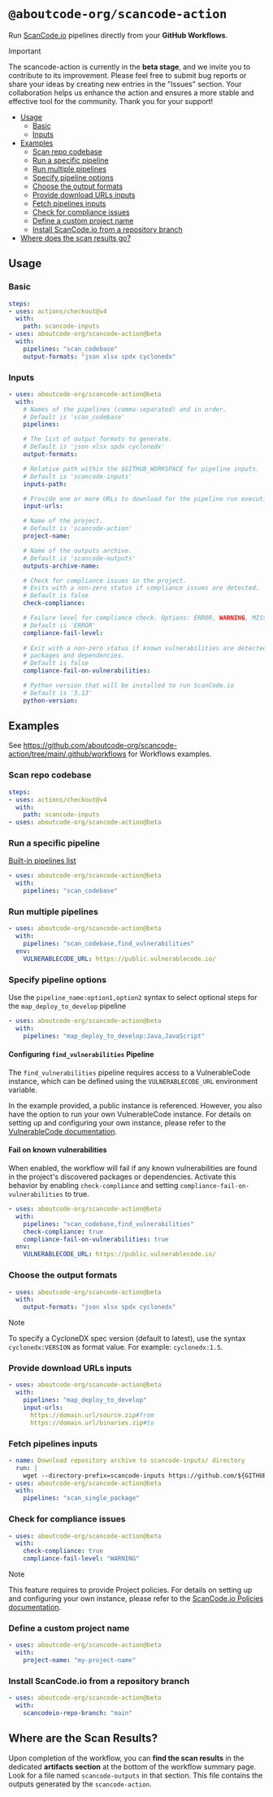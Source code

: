 # `@aboutcode-org/scancode-action`

Run [ScanCode.io](https://github.com/aboutcode-org/scancode.io) pipelines directly
from your **GitHub Workflows**.

> [!IMPORTANT]
> The scancode-action is currently in the **beta stage**, and we invite you to 
> contribute to its improvement. Please feel free to submit bug reports or share 
> your ideas by creating new entries in the "Issues" section. 
> Your collaboration helps us enhance the action and ensures a more stable and 
> effective tool for the community. 
> Thank you for your support!

- [Usage](#usage)
  - [Basic](#basic)
  - [Inputs](#inputs)
- [Examples](#examples)
  - [Scan repo codebase](#scan-repo-codebase)
  - [Run a specific pipeline](#run-a-specific-pipeline)
  - [Run multiple pipelines](#run-multiple-pipelines)
  - [Specify pipeline options](#specify-pipeline-options)
  - [Choose the output formats](#choose-the-output-formats)
  - [Provide download URLs inputs](#provide-download-urls-inputs)
  - [Fetch pipelines inputs](#fetch-pipelines-inputs)
  - [Check for compliance issues](#check-for-compliance-issues)
  - [Define a custom project name](#define-a-custom-project-name)
  - [Install ScanCode.io from a repository branch](#install-scancodeio-from-a-repository-branch)
- [Where does the scan results go?](#where-does-the-scan-results-go)

## Usage

### Basic

```yaml
steps:
- uses: actions/checkout@v4
  with:
    path: scancode-inputs
- uses: aboutcode-org/scancode-action@beta
  with:
    pipelines: "scan_codebase"
    output-formats: "json xlsx spdx cyclonedx"
```

### Inputs

```yaml
- uses: aboutcode-org/scancode-action@beta
  with:
    # Names of the pipelines (comma-separated) and in order.
    # Default is 'scan_codebase'
    pipelines:

    # The list of output formats to generate.
    # Default is 'json xlsx spdx cyclonedx'
    output-formats:

    # Relative path within the $GITHUB_WORKSPACE for pipeline inputs.
    # Default is 'scancode-inputs'
    inputs-path:

    # Provide one or more URLs to download for the pipeline run execution
    input-urls:

    # Name of the project.
    # Default is 'scancode-action'
    project-name:

    # Name of the outputs archive.
    # Default is 'scancode-outputs'
    outputs-archive-name:

    # Check for compliance issues in the project.
    # Exits with a non-zero status if compliance issues are detected.
    # Default is false
    check-compliance:

    # Failure level for compliance check. Options: ERROR, WARNING, MISSING.
    # Default is 'ERROR'
    compliance-fail-level:
      
    # Exit with a non-zero status if known vulnerabilities are detected in discovered 
    # packages and dependencies.
    # Default is false
    compliance-fail-on-vulnerabilities:

    # Python version that will be installed to run ScanCode.io
    # Default is '3.13'
    python-version:
```

## Examples

See https://github.com/aboutcode-org/scancode-action/tree/main/.github/workflows for 
Workflows examples.

### Scan repo codebase

```yaml
steps:
- uses: actions/checkout@v4
  with:
    path: scancode-inputs
- uses: aboutcode-org/scancode-action@beta
```

### Run a specific pipeline

[Built-in pipelines list](https://scancodeio.readthedocs.io/en/latest/built-in-pipelines.html)

```yaml
- uses: aboutcode-org/scancode-action@beta
  with:
    pipelines: "scan_codebase"
```

### Run multiple pipelines

```yaml
- uses: aboutcode-org/scancode-action@beta
  with:
    pipelines: "scan_codebase,find_vulnerabilities"
  env:
    VULNERABLECODE_URL: https://public.vulnerablecode.io/
```

### Specify pipeline options

Use the `pipeline_name:option1,option2` syntax to select optional steps for the 
`map_deploy_to_develop` pipeline

```yaml
- uses: aboutcode-org/scancode-action@beta
  with:
    pipelines: "map_deploy_to_develop:Java,JavaScript"
```

#### Configuring `find_vulnerabilities` Pipeline

The `find_vulnerabilities` pipeline requires access to a VulnerableCode instance, 
which can be defined using the `VULNERABLECODE_URL` environment variable.

In the example provided, a public instance is referenced. 
However, you also have the option to run your own VulnerableCode instance. 
For details on setting up and configuring your own instance, please refer to the 
[VulnerableCode documentation](https://vulnerablecode.readthedocs.io/en/latest/index.html).

#### Fail on known vulnerabilities

When enabled, the workflow will fail if any known vulnerabilities are found in the 
project's discovered packages or dependencies.
Activate this behavior by enabling `check-compliance` and setting 
`compliance-fail-on-vulnerabilities` to true.

```yaml
- uses: aboutcode-org/scancode-action@beta
  with:
    pipelines: "scan_codebase,find_vulnerabilities"
    check-compliance: true
    compliance-fail-on-vulnerabilities: true
  env:
    VULNERABLECODE_URL: https://public.vulnerablecode.io/
```

### Choose the output formats

```yaml
- uses: aboutcode-org/scancode-action@beta
  with:
    output-formats: "json xlsx spdx cyclonedx"
```

> [!NOTE]
> To specify a CycloneDX spec version (default to latest), use the syntax
  ``cyclonedx:VERSION`` as format value. For example: ``cyclonedx:1.5``.

### Provide download URLs inputs

```yaml
- uses: aboutcode-org/scancode-action@beta
  with:
    pipelines: "map_deploy_to_develop"
    input-urls:
      https://domain.url/source.zip#from
      https://domain.url/binaries.zip#to
```

### Fetch pipelines inputs

```yaml
- name: Download repository archive to scancode-inputs/ directory
  run: |
    wget --directory-prefix=scancode-inputs https://github.com/${GITHUB_REPOSITORY}/archive/${GITHUB_REF}.zip
- uses: aboutcode-org/scancode-action@beta
  with:
    pipelines: "scan_single_package"
```

### Check for compliance issues

```yaml
- uses: aboutcode-org/scancode-action@beta
  with:
    check-compliance: true
    compliance-fail-level: "WARNING"
```

> [!NOTE]
> This feature requires to provide Project policies. 
> For details on setting up and configuring your own instance, please refer to the 
> [ScanCode.io Policies documentation](https://scancodeio.readthedocs.io/en/latest/policies.html).

### Define a custom project name

```yaml
- uses: aboutcode-org/scancode-action@beta
  with:
    project-name: "my-project-name"
```

### Install ScanCode.io from a repository branch

```yaml
- uses: aboutcode-org/scancode-action@beta
  with:
    scancodeio-repo-branch: "main"
```

## Where are the Scan Results?

Upon completion of the workflow, you can **find the scan results** in the dedicated 
**artifacts section** at the bottom of the workflow summary page. 
Look for a file named `scancode-outputs` in that section. 
This file contains the outputs generated by the `scancode-action`.
